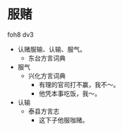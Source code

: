 # 服赌
foh8 dv3
+ 认赌服输、认输、服气。
  * 东台方言词典
+ 服气
  * 兴化方言词典
    - 有理的官司打不赢，我不～。
    - 他凭本事吃饭，我～。
+ 认输
  * 泰县方言志
    - 这下子他服咖赌。
